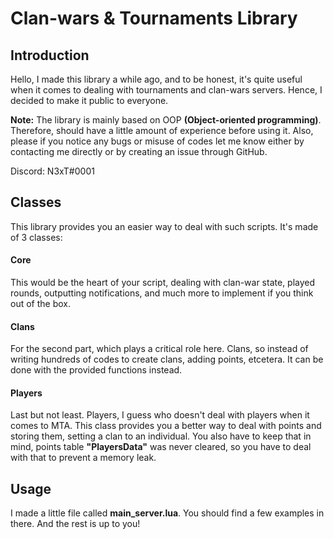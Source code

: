 # Clan-wars & Tournaments Library

## Introduction

Hello, I made this library a while ago, and to be honest, it's quite useful when it comes to dealing with tournaments and clan-wars servers. Hence, I decided to make it public to everyone. 

**Note:** The library is mainly based on OOP **(Object-oriented programming)**. Therefore, should have a little amount of experience before using it. Also, please if you notice any bugs or misuse of codes let me know either by contacting me directly or by creating an issue through GitHub.

Discord: N3xT#0001

## Classes

This library provides you an easier way to deal with such scripts. It's made of 3 classes:

#### Core
This would be the heart of your script, dealing with clan-war state, played rounds, outputting notifications, and much more to implement if you think out of the box.

#### Clans
For the second part, which plays a critical role here. Clans, so instead of writing hundreds of codes to create clans, adding points, etcetera. It can be done with the provided functions instead.

#### Players
Last but not least. Players, I guess who doesn't deal with players when it comes to MTA. This class provides you a better way to deal with points and storing them, setting a clan to an individual. You also have to keep that in mind, points table **"PlayersData"** was never cleared, so you have to deal with that to prevent a memory leak.

## Usage

I made a little file called **main_server.lua**. You should find a few examples in there. And the rest is up to you!
